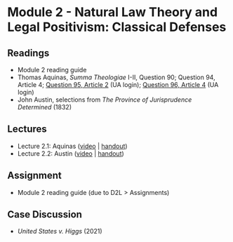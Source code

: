 # Module 2 - Natural Law Theory and Legal Positivism: Classical Defenses

## Readings

- Module 2 reading guide
- Thomas Aquinas, *Summa Theologiae* I-II, Question 90; Question 94, Article 4; [Question 95, Article 2](http://library.nlx.com.ezproxy4.library.arizona.edu/xtf/view?docId=aquinas/aquinas.02.xml;chunk.id=id292547;toc.depth=1;toc.id=id1287657;brand=default) (UA login); [Question 96, Article 4](http://library.nlx.com.ezproxy4.library.arizona.edu/xtf/view?docId=aquinas/aquinas.02.xml;chunk.id=id293504;toc.depth=1;toc.id=id1287657;brand=default) (UA login)
- John Austin, selections from *The Province of Jurisprudence Determined* (1832)

## Lectures

- Lecture 2.1: Aquinas ([video](https://youtu.be/RQVr0MH-UkU) \| [handout](https://github.com/dingherself/phil-324/blob/main/handouts/02-aquinas.md))
- Lecture 2.2: Austin ([video](https://youtu.be/tnZG4amlQ1Q) \| [handout](https://github.com/dingherself/phil-324/blob/main/handouts/02-austin.md))

## Assignment

- Module 2 reading guide (due to D2L > Assignments)

## Case Discussion

- *United States v. Higgs* (2021)